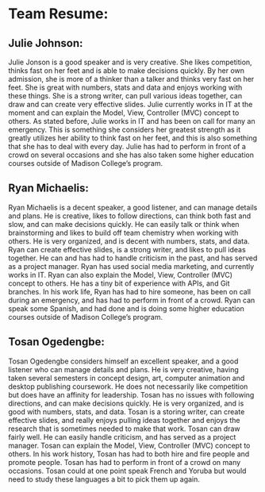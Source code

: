 # Team Resume:

## Julie Johnson:
Julie Jonson is a good speaker and is very creative. She likes competition, thinks fast on her feet and is able to make decisions quickly. 
By her own admission, she is more of a thinker than a talker and thinks very fast on her feet. She is great with numbers, stats and data and enjoys working with these things. 
She is a strong writer, can pull various ideas together, can draw and can create very effective slides. Julie currently works in IT at the moment and can explain the Model, 
View, Controller (MVC) concept to others. As stated before, Julie works in IT and has been on call for many an emergency. This is something she considers her greatest strength
as it greatly utilizes her ability to think fast on her feet, and this is also something that she has to deal with every day. Julie has had to perform in front of a crowd on
several occasions and she has also taken some higher education courses outside of Madison College’s program.

## Ryan Michaelis:
Ryan Michaelis is a decent speaker, a good listener, and can manage details and plans. He is creative, likes to follow directions, can think both fast and slow, and can make
decisions quickly. He can easily talk or think when brainstorming and likes to build off team chemistry when working with others. He is very organized, and is decent with
numbers, stats, and data. Ryan can create effective slides, is a strong writer, and likes to pull ideas together. He can and has had to handle criticism in the past, and has
served as a project manager. Ryan has used social media marketing, and currently works in IT. Ryan can also explain the Model, View, Controller (MVC) concept to others. He has
a tiny bit of experience with APIs, and Git branches. In his work life, Ryan has had to hire someone, has been on call during an emergency, and has had to perform in front of 
a crowd. Ryan can speak some Spanish, and had done and is doing some higher education courses outside of Madison College’s program.

## Tosan Ogedengbe:
Tosan Ogedengbe considers himself an excellent speaker, and a good listener who can manage details and plans. He is very creative, having taken several semesters in concept
design, art, computer animation and desktop publishing coursework. He does not necessarily like competition but does have an affinity for leadership. Tosan has no issues with
following directions, and can make decisions quickly. He is very organized, and is good with numbers, stats, and data. Tosan is a storing writer, can create effective slides, 
and really enjoys pulling ideas together and enjoys the research that is sometimes needed to make that work. Tosan can draw fairly well. He can easily handle criticism, and has
served as a project manager. Tosan can explain the Model, View, Controller (MVC) concept to others. In his work history, Tosan has had to both hire and fire people and promote
people. Tosan has had to perform in front of a crowd on many occasions. Tosan could at one point speak French and Yoruba but would need to study these languages a bit to pick
them up again.
